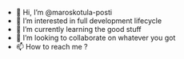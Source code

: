 - 👋 Hi, I’m @maroskotula-posti
- 👀 I’m interested in full development lifecycle
- 🌱 I’m currently learning the good stuff
- 💞️ I’m looking to collaborate on whatever you got
- 📫 How to reach me ?

<!---
maroskotula-posti/maroskotula-posti is a ✨ special ✨ repository because its `README.md` (this file) appears on your GitHub profile.
You can click the Preview link to take a look at your changes.
--->

